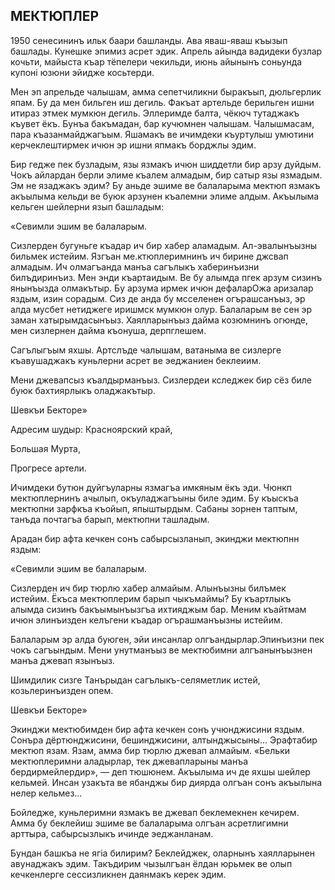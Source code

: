 ## МЕКТЮПЛЕР

1950 сенесининъ ильк баари башланды.
Ава яваш-яваш къызып башлады.
Кунешке эпимиз асрет эдик.
Апрель айында вадидеки бузлар кочьти, майыста къар тёпелери чекильди, июнь айынынъ соньунда купоні юзюни эйидже косьтерди.

Мен эп апрельде чалышам, амма сепетчиликни быракъып, дюльгерлик япам.
Бу да мен бильген иш дегиль.
Факъат артельде берильген ишни итираз этмек мумкюн дегиль.
Эллеримде балта, чёкюч тутаджакъ къувет ёкъ.
Бунъа бакъмадан, бар кучюмнен чалышам.
Чалышмасам, пара къазанмайджагъым.
Яшамакъ ве ичимдеки къуртулыш умютини керчеклештирмек ичюн эр ишни япмакъ борджлы эдим.

Бир гедже пек бузладым, язы язмакъ ичюн шиддетли бир арзу дуйдым.
Чокъ айлардан берли элиме къалем алмадым, бир сатыр язы язмадым.
Эм не язаджакъ эдим?
Бу аньде эшиме ве балаларыма мектюп язмакъ акъылыма кельди ве буюк арзунен къалемни элиме алдым.
Акъылыма кельген шейлерни язып башладым:

«Севимли эшим ве балаларым.

Сизлерден бугуньге къадар ич бир хабер аламадым.
Ал-эвалынъызны бильмек истейим.
Язгъан ме.ктюплеримнинъ ич бирине джсвап алмадым.
Ич олмагъанда манъа сагълыкъ хаберинъизни билъдиринъиз.
Мен энди къартаидым.
Ве бу алымда пгек арзум сизинъ янынъызда олмакътыр.
Бу арзума ирмек ичюн дефаларОжа аризалар яздым, изин сорадым.
Сиз де анда бу мсселенен огърашсанъыз, эр алда мусбет нетиджеге иришмск мумкюн олур.
Балаларым ве сен эр заман хатырымдасынъыз.
Хаялларынъыз дайма козюмнинъ огюнде, мен сизлернен дайма къонуша, дерпглешем.

Сагълыгъым яхшы.
Артслъде чалышам, ватаныма ве сизлерге къавушаджакъ куньлерни асрет ве эеджаниен беклеиим.

Мени джевапсыз къалдырманъыз.
Сизлердеи кследжек бир сёз биле буюк бахтиярлыкъ оладжакътыр.

Шевкъи Бекторе»

Адресим шудыр: Красноярский край,

Большая Мурта,

Прогресе артели.

Ичимдеки бутюн дуйгъуларны язмагъа имкяным ёкъ эди.
Чюнкп мектюплернинъ ачылып, окъуладжагъыны биле эдим.
Бу къыскъа мектюпни зарфкъа къойып, япыштырдым.
Сабаны зорнен таптым, танъда почтагъа барып, мектюпни ташладым.

Арадан бир афта кечкен сонъ сабырсызланып, экинджи мектюпнн яздым:

«Севимли эшим ве балаларым.

Сизлерден ич бир тюрлю хабер алмайым.
Алынъызны билъмек истейим.
Ёкъса мектюплерим барып чыкъмаймы?
Бу къартлыкъ алымда сизинъ бакъымынъызгъа ихтияджым бар.
Меним къайтмам ичюн элинъизден келъгени къадар огърашманъызны истейим.

Балаларым эр алда буюген, эйи инсанлар олгъандырлар.Эпинъизни пек чокъ сагъындым.
Мени унутманъыз ве мектюбимни алгъанынъызнен манъа джевап язынъыз.

Шимдилик сизге Танърыдан сагълыкъ-селяметлик истей, козьлеринъизден опем.

Шевкъи Бекторе»

Экинджи мектюбимден бир афта кечкен сонъ учюнджисини яздым.
Сонъра дёртюнджисини, бешинджисини, алтынджысыны...
Эрафтабир мектюп язам.
Язам, амма бир тюрлю джевап алмайым.
«Бельки мектюплеримни аладырлар, тек джевапларыны манъа бердирмейлердир», — деп тюшюнем.
Акъылыма ич де яхшы шейлер кельмей.
Инсан узакъта ве ябанджы бир диярда олгъан сонъ акъылына нелер кельмез...

Бойледже, куньлеримни язмакъ ве джевап беклемекнен кечирем.
Амма бу беклейиш эшиме ве балаларыма олгъан асретлигимни арттыра, сабырсызлыкъ ичинде эеджанланам.

Бундан башкъа не ягіа билирим?
Беклейджек, оларнынъ хаялларынен авунаджакъ эдим.
Такъдирим чызылгъан ёлдан юрьмек ве олып кечкенлерге сессизликнен даянмакъ керек эдим.
